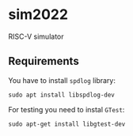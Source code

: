 # sim2022
RISC-V simulator

## Requirements

You have to install `spdlog` library:
```
sudo apt install libspdlog-dev
```

For testing you need to instal `GTest`:
```
sudo apt-get install libgtest-dev
```
